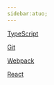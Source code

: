 ```yaml
---
sidebar:atuo;
---
```

[TypeScript](./TypeScript)

[Git](./Git)

[Webpack](./Webpack)

[React](./React)

